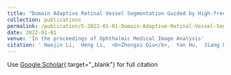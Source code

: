 ```yaml
---
title: "Domain Adaptive Retinal Vessel Segmentation Guided by High-frequency Component"
collection: publications
permalink: /publication/5-2022-01-01-Domain-Adaptive-Retinal-Vessel-Segmentation-Guided-by-High-frequency-Component
date: 2022-01-01
venue: 'In the proceedings of Ophthalmic Medical Image Analysis'
citation: ' Haojin Li,  Heng Li,  <b>Zhongxi Qiu</b>,  Yan Hu,  Jiang Liu, &quot;Domain Adaptive Retinal Vessel Segmentation Guided by High-frequency Component.&quot; In the proceedings of Ophthalmic Medical Image Analysis, 2022.'
---
```

Use [Google Scholar](https://scholar.google.com/scholar?q=Domain+Adaptive+Retinal+Vessel+Segmentation+Guided+by+High+frequency+Component){:target="_blank"} for full citation
